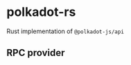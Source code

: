 # polkadot-rs
Rust implementation of `@polkadot-js/api`
## RPC provider
<!-- Provide implementation flow for this part -->
